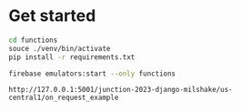 # Get started

```zsh
cd functions
souce ./venv/bin/activate
pip install -r requirements.txt
```

```zsh
firebase emulators:start --only functions
```

```
http://127.0.0.1:5001/junction-2023-django-milshake/us-central1/on_request_example
```
